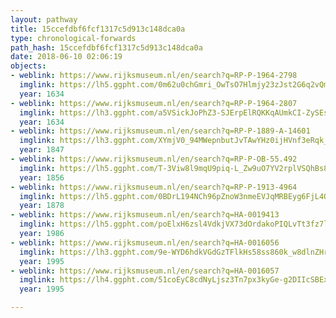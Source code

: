 ```yaml
---
layout: pathway
title: 15ccefdbf6fcf1317c5d913c148dca0a
type: chronological-forwards
path_hash: 15ccefdbf6fcf1317c5d913c148dca0a
date: 2018-06-10 02:06:19
objects:
- weblink: https://www.rijksmuseum.nl/en/search?q=RP-P-1964-2798
  imglink: https://lh5.ggpht.com/0m62u0chGmri_OwTsO7Hlmjy23zJst2G6q2vQm-tgCPWzbkbBTHDZEnjiKil61UcHgLKF62ZBFhqSqh_WSl_ERNWfQ=s200
  year: 1634
- weblink: https://www.rijksmuseum.nl/en/search?q=RP-P-1964-2807
  imglink: https://lh3.ggpht.com/a5VSickJoPhZ3-SJErpElRQKKqAUmkCI-ZySEsy9d3w-MyIPdug57iWgdRAAK0FZ8JN4efLOfvsMGN9YYVXVvaOCvt0=s200
  year: 1634
- weblink: https://www.rijksmuseum.nl/en/search?q=RP-P-1889-A-14601
  imglink: https://lh3.ggpht.com/XYmjV0_94MWepnbutJvTAwYHz0ijHVnf3eRqk_V8pDU0RYhz59Rlu5yjOcOA6-0kVdmefFgwUZmCl164JZ8zb-N4IWw=s200
  year: 1847
- weblink: https://www.rijksmuseum.nl/en/search?q=RP-P-OB-55.492
  imglink: https://lh5.ggpht.com/T-3Viw8l9mqU9piq-L_Zw9uO7YV2rplVSQhBs83Qr7YNvjBH4qhaJLJLWNVoGo717pAefwBkqrsE9aF4hyRTKasxl2c=s200
  year: 1856
- weblink: https://www.rijksmuseum.nl/en/search?q=RP-P-1913-4964
  imglink: https://lh5.ggpht.com/0BDrL194NCh96pZnoW3nmeEVJqMRBEyg6FjL4OgboSMDhZ-OIDfya2H5h9GOWBAvIHrHTpfpIqV-KNVoWnLe3TRs9A=s200
  year: 1878
- weblink: https://www.rijksmuseum.nl/en/search?q=HA-0019413
  imglink: https://lh5.ggpht.com/poElxH6zsl4VdkjVX73dOrdakoPIQLvTt3fz7l5I_TSEqhqpSy4bgBSaitINLS6NDXxv5VbeNJJehD7T9HfvWAg9OA=s200
  year: 1986
- weblink: https://www.rijksmuseum.nl/en/search?q=HA-0016056
  imglink: https://lh3.ggpht.com/9e-WYD6hdkVGdGzTFlkHs58ss860k_w8dlnZHrxbT_3oeP0PlbiyRmZm0RcjCm88Le564BY8DTuWaASJowK1vJyT-D0g=s200
  year: 1995
- weblink: https://www.rijksmuseum.nl/en/search?q=HA-0016057
  imglink: https://lh4.ggpht.com/51coEyC8cdNyLjsz3Tn7px3kyGe-g2DIIcSBEx0Me1tEsWqESDPzOH08kpRe2HfcXCa5RMMXaV8xDOAjJRRZ7sLxUo4=s200
  year: 1995

---
```

